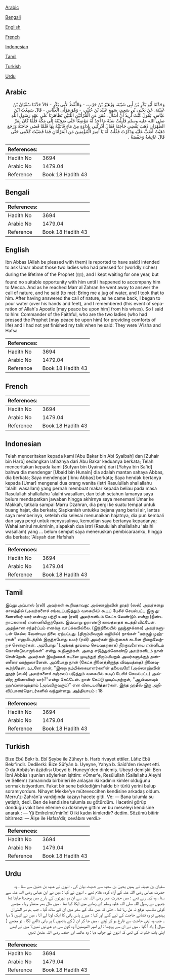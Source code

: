 [Arabic](#arabic)

[Bengali](#bengali)

[English](#english)

[French](#french)

[Indonesian](#indonesian)

[Tamil](#tamil)

[Turkish](#turkish)

[Urdu](#urdu)

## Arabic


<div dir="rtl" lang="ar" style={{fontSize:'larger',backgroundColor:'#f8f9fa',padding:20}}>
وَحَدَّثَنَا أَبُو بَكْرِ بْنُ أَبِي شَيْبَةَ، وَزُهَيْرُ بْنُ حَرْبٍ، - وَاللَّفْظُ لأَبِي بَكْرٍ - قَالاَ حَدَّثَنَا سُفْيَانُ بْنُ عُيَيْنَةَ، عَنْ يَحْيَى بْنِ سَعِيدٍ، سَمِعَ عُبَيْدَ بْنَ حُنَيْنٍ، - وَهُوَ مَوْلَى الْعَبَّاسِ - قَالَ سَمِعْتُ ابْنَ عَبَّاسٍ، يَقُولُ كُنْتُ أُرِيدُ أَنْ أَسْأَلَ، عُمَرَ عَنِ الْمَرْأَتَيْنِ اللَّتَيْنِ تَظَاهَرَتَا عَلَى عَهْدِ رَسُولِ اللَّهِ صلى الله عليه وسلم فَلَبِثْتُ سَنَةً مَا أَجِدُ لَهُ مَوْضِعًا حَتَّى صَحِبْتُهُ إِلَى مَكَّةَ فَلَمَّا كَانَ بِمَرِّ الظَّهْرَانِ ذَهَبَ يَقْضِي حَاجَتَهُ فَقَالَ أَدْرِكْنِي بِإِدَاوَةٍ مِنْ مَاءٍ فَأَتَيْتُهُ بِهَا فَلَمَّا قَضَى حَاجَتَهُ وَرَجَعَ ذَهَبْتُ أَصُبُّ عَلَيْهِ وَذَكَرْتُ فَقُلْتُ لَهُ يَا أَمِيرَ الْمُؤْمِنِينَ مَنِ الْمَرْأَتَانِ فَمَا قَضَيْتُ كَلاَمِي حَتَّى قَالَ عَائِشَةُ وَحَفْصَةُ ‏.‏
</div>
<div style={{backgroundColor:'#f8f9fa',padding:20, marginBottom: 10}}><table> <thead> <tr> <th>References:</th> <th></th> </tr> </thead> <tbody><tr><td>Hadith No</td><td>3694</td></tr><tr><td>Arabic No</td><td>1479.04</td></tr><tr><td>Reference</td><td>Book 18 Hadith 43</td></tr></tbody></table></div>

## Bengali


<div dir="ltr" lang="bn" style={{fontSize:'larger',backgroundColor:'#f8f9fa',padding:20}}>

</div>
<div style={{backgroundColor:'#f8f9fa',padding:20, marginBottom: 10}}><table> <thead> <tr> <th>References:</th> <th></th> </tr> </thead> <tbody><tr><td>Hadith No</td><td>3694</td></tr><tr><td>Arabic No</td><td>1479.04</td></tr><tr><td>Reference</td><td>Book 18 Hadith 43</td></tr></tbody></table></div>

## English


<div dir="ltr" lang="en" style={{fontSize:'larger',backgroundColor:'#f8f9fa',padding:20}}>
Ibn Abbas (Allah be pleased with them) is reported to have said:I intended to ask Umar about those two ladies who had pressed for (worldly riches) during the lifetime of the Prophet (ﷺ), and I kept waiting for one year, but found no suitable opportunity with him until I happened to accompany him to Mecca. And as he reached Marr al Zahran he went away to answer the call of nature, and he said (to me): Bring me a jug of water, and I took that to him. After having answered the call of nature, as he came back, I began to pour water (over his hands and feet), and I remembered (this event of separation of Allah's Apostle [may peace be upon him] from his wives). So I said to him: Commander of the Faithful, who are the two ladies (who had pressed the Prophet [may peace be upon him] for providing comforts of life) and I had not yet finished my talk when he said: They were 'A'isha and Hafsa
</div>
<div style={{backgroundColor:'#f8f9fa',padding:20, marginBottom: 10}}><table> <thead> <tr> <th>References:</th> <th></th> </tr> </thead> <tbody><tr><td>Hadith No</td><td>3694</td></tr><tr><td>Arabic No</td><td>1479.04</td></tr><tr><td>Reference</td><td>Book 18 Hadith 43</td></tr></tbody></table></div>

## French


<div dir="ltr" lang="fr" style={{fontSize:'larger',backgroundColor:'#f8f9fa',padding:20}}>

</div>
<div style={{backgroundColor:'#f8f9fa',padding:20, marginBottom: 10}}><table> <thead> <tr> <th>References:</th> <th></th> </tr> </thead> <tbody><tr><td>Hadith No</td><td>3694</td></tr><tr><td>Arabic No</td><td>1479.04</td></tr><tr><td>Reference</td><td>Book 18 Hadith 43</td></tr></tbody></table></div>

## Indonesian


<div dir="ltr" lang="id" style={{fontSize:'larger',backgroundColor:'#f8f9fa',padding:20}}>
Telah menceritakan kepada kami [Abu Bakar bin Abi Syaibah] dan [Zuhair bin Harb] sedangkan laflaznya dari Abu Bakar keduanya berkata; Telah menceritakan kepada kami [Sufyan bin Uyainah] dari [Yahya bin Sa'id] bahwa dia mendengar [Ubaid bin Hunain] dia adalah mantan sahaya Abbas, dia berkata; Saya mendengar [Ibnu Abbas] berkata; Saya hendak bertanya kepada [Umar] mengenai dua orang wanita (istri Rasulullah shallallahu 'alaihi wasallam) yang pernah membuat makar kepada beliau pada masa Rasulullah shallallahu 'alaihi wasallam, dan telah setahun lamanya saya belum mendapatkan jawaban hingga akhirnya saya menemani Umar ke Makkah, tatkala sampai Marru Dzahran, dia pergi ke suatu tempat untuk buang hajat, dia berkata; Siapkanlah untukku bejana yang berisi air, lantas saya memberinya, setelah dia selesai menunaikan hajatnya, dia pun kembali dan saya pergi untuk menyusulnya, kemudian saya bertanya kepadanya; Wahai amirul mukminin, siapakah dua istri (Rasulullah shallallahu 'alaihi wasallam) yang … belum sempat saya meneruskan pembicaraanku, hingga dia berkata; 'Aisyah dan Hafshah
</div>
<div style={{backgroundColor:'#f8f9fa',padding:20, marginBottom: 10}}><table> <thead> <tr> <th>References:</th> <th></th> </tr> </thead> <tbody><tr><td>Hadith No</td><td>3694</td></tr><tr><td>Arabic No</td><td>1479.04</td></tr><tr><td>Reference</td><td>Book 18 Hadith 43</td></tr></tbody></table></div>

## Tamil


<div dir="ltr" lang="ta" style={{fontSize:'larger',backgroundColor:'#f8f9fa',padding:20}}>
இப்னு அப்பாஸ் (ரலி) அவர்கள் கூறியதாவது: அல்லாஹ்வின் தூதர் (ஸல்) அவர்களது காலத்தில் (அவர்களைச் சங்கடப்படுத்தும் வகையில்) கூடிப் பேசிச் செயல்பட்ட இரு துணைவியர் யார் என்பது பற்றி உமர் (ரலி) அவர்களிடம் கேட்க வேண்டும் என்று (நீண்ட நாட்களாக) எண்ணியிருந்தேன். இவ்வாறு ஓராண்டு காலத்தைக் கடத்தி விட்டேன். அதற்கான சந்தர்ப்பம் எனக்கு வாய்க்கவில்லை. (இந்நிலையில் ஹஜ்ஜுக்காக) அவர்களுடன் செல்ல வேண்டிய நிலை ஏற்பட்டது. (திரும்பிவரும் வழியில்) நாங்கள் "மர்ருழ் ழஹ்ரான்" எனுமிடத்தில் இருந்தபோது உமர் (ரலி) அவர்கள் இயற்கைக் கடனை நிறைவேற்றச் சென்றார்கள். அப்போது "(அங்கத் தூய்மை செய்வதற்காக) நீர்குவளையை என்னிடம் கொண்டுவாருங்கள்" என்று கூறினார்கள். அதை எடுத்துக்கொண்டு அவர்களிடம் நான் சென்றேன். அவர்கள் இயற்கைக் கடனை முடித்துத் திரும்பியதும் அவர்களுக்குத் தண்ணீரை ஊற்றலானேன். அப்போது நான் (கேட்க நினைத்திருந்த விஷயத்தை) நினைவுகூர்ந்தேன். உடனே நான், "இறை நம்பிக்கையாளர்களின் தலைவரே! (அல்லாஹ்வின் தூதர் (ஸல்) அவர்களைச் சஞ்சலப் படுத்தும் வகையில் கூடிப் பேசிச் செயல்பட்ட) அவ்விரு துணைவியர் யார்?"என்று கேட்டேன். நான் கேட்டு முடிப்பதற்குள், "ஆயிஷாவும் ஹஃப்ஸாவும்தாம் (அவ்விருவரும்)" என விடையளித்தார்கள். இந்த ஹதீஸ் இரு அறிவிப்பாளர்தொடர்களில் வந்துள்ளது. அத்தியாயம் : 18
</div>
<div style={{backgroundColor:'#f8f9fa',padding:20, marginBottom: 10}}><table> <thead> <tr> <th>References:</th> <th></th> </tr> </thead> <tbody><tr><td>Hadith No</td><td>3694</td></tr><tr><td>Arabic No</td><td>1479.04</td></tr><tr><td>Reference</td><td>Book 18 Hadith 43</td></tr></tbody></table></div>

## Turkish


<div dir="ltr" lang="tr" style={{fontSize:'larger',backgroundColor:'#f8f9fa',padding:20}}>
Bize Ebû Bekr b. Ebî Şeybe ile Züheyr b. Harb rivayet ettiler. Lâfız Ebû Bekr'indir. Dedilerki: Bize Süfyân b. Uyeyne, Yahya b. Saîd'den rivayet etti. O da Abbâs'ın âzâdlısı Ubeyd b. Huneyn'den dinlemiş. Ubeyd demişki: Ben İbni Abbâs'ı şunları söylerken işittim: «Ömer'e, Resûlullah (Sallallahu Aleyhi ve Sellem) zamanında birbirleri ile anlaşan iki kadının kimler olduğunu sormak istiyordum. Fakat bir sene beklediğim halde bir türlü yerini bulup soramıyordum. Nihayet Mekke'ye müteveccihen kendisine arkadaş oldum. Merru'z-Zahrân'a vardığında kazayı hacete gitti. Ve: — Bana tulumla su yetiştir, dedi. Ben de kendisine tulumla su götürdüm. Hacetini görüp döndüğü vakit ben ellerine su dökmeye gittim ve bu meseleyi kendisine anarak : — Yâ Emîrelmü'minîn! O iki kadın kimlerdir? dedim. Sözümü bitirir bitirmez: — Âişe ile Hafsa'dir, cevâbını verdi.»
</div>
<div style={{backgroundColor:'#f8f9fa',padding:20, marginBottom: 10}}><table> <thead> <tr> <th>References:</th> <th></th> </tr> </thead> <tbody><tr><td>Hadith No</td><td>3694</td></tr><tr><td>Arabic No</td><td>1479.04</td></tr><tr><td>Reference</td><td>Book 18 Hadith 43</td></tr></tbody></table></div>

## Urdu


<div dir="rtl" lang="ur" style={{fontSize:'larger',backgroundColor:'#f8f9fa',padding:20}}>
سفیان بن عیینہ نے ہمیں یحییٰ بن سعید سے حدیث بیان کی ، انہوں نے عبید بن حنین سے سنا ، وہ حضرت عباس رضی اللہ عنہ کے آزاد کردہ غلام تھے ۔ انہوں نے کہا : میں نے ابن عباس رضی اللہ عنہ سے سنا ، وہ کہہ رہے تھے : میں حضرت عمر رضی اللہ عنہ سے ان دو عورتوں کے بارے میں پوچھنا چاہتا تھا جنہوں نے رسول اللہ صلی اللہ علیہ وسلم کے زمانے میں ایکا کیا تھا ، میں سال بھر منتظر رہا ، مجھے کوئی مناسب موقع نہ مل رہا تھا ، حتی کہ میں مکہ کے سفر میں ان کے ساتھ گیا ، جب ہم مر الظہران پہنچے تو وہ قضائے حاجت کے لیے گئے اور کہا : میرے پاس پانی کا ایک لوٹا لے آنا ، میں نے انہیں لا دیا ۔ جب وہ اپنی حاجت سے فارغ ہو کر لوٹے ، میں جا کر ان ( کے ہاتھوں ) پر پانی ڈالنے لگا ، تو مجھے ( سوال ) یاد آ گیا ، میں نے ان سے پوچھا : اے امیر المومنین! وہ کون سی دو عورتیں تھیں؟ میں نے ابھی اپنی بات ختم نہ کی تھی کہ انہوں نے جواب دیا : وہ عائشہ اور حفصہ رضی اللہ عنھن تھیں
</div>
<div style={{backgroundColor:'#f8f9fa',padding:20, marginBottom: 10}}><table> <thead> <tr> <th>References:</th> <th></th> </tr> </thead> <tbody><tr><td>Hadith No</td><td>3694</td></tr><tr><td>Arabic No</td><td>1479.04</td></tr><tr><td>Reference</td><td>Book 18 Hadith 43</td></tr></tbody></table></div>